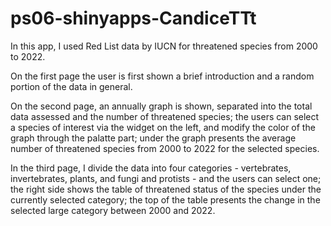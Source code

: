 # ps06-shinyapps-CandiceTTt


In this app, I used Red List data by IUCN for threatened species from 2000 to 2022. 

On the first page the user is first shown a brief introduction and a random portion of the data in general. 

On the second page, an annually graph is shown, separated into the total data assessed and the number of threatened species; the users can select a species of interest via the widget on the left, and modify the color of the graph through the palatte part;  under the graph presents the average number of threatened species from 2000 to 2022 for the selected species. 

In the third page, I divide the data into four categories - vertebrates, invertebrates, plants, and fungi and protists - and the users can select one; the right side shows the table of threatened status of the species under the currently selected category; the top of the table presents the change in the selected large category between 2000 and 2022.
